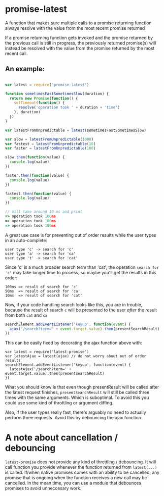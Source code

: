 # promise-latest

A function that makes sure multiple calls to a promise returning function always resolve with the value from the most recent promise returned

If a promise returning function gets invoked and the promise returned by the previous call is still in progress, the  previously returned promise(s) will instead be resolved with the value from the promise returned by the most recent call.

## An example:
 
```js

var latest = require('promise-latest')

function sometimesFastSometimesSlow(duration) {
  return new Promise(function() {
    setTimeout(function() {
      resolve('operation took ' + duration + 'time')
    }, duration)
  })
}

var latestFromUnpredictable = latest(sometimesFastSometimesSlow) 

var slow = latestFromUnpredictable(1000)
var fastest = latestFromUnpredictable(10)
var faster = latestFromUnpredictable(100)

slow.then(function(value) {
  console.log(value)
})

faster.then(function(value) {
  console.log(value)
})

fastest.then(function(value) {
  console.log(value)
})

// Will take around 10 ms and print
=> operation took 100ms
=> operation took 100ms
=> operation took 100ms

```

A great use case is for preventing out of order results while the user types in an auto-complete:

    user type 'c' -> search for 'c'
    user type 'a' -> search for 'ca'
    user type 't' -> search for 'cat'

Since 'c' is a much broader search term than 'cat', the operation `search for 'c'` may take longer time to process, so maybe you'll get the results in this order:

    100ms => result of search for 'c'
    50ms  => result of search for 'ca'
    10ms  => result of search for 'cat'

Now, if your code handling search looks like this, you are in trouble, because the result of search `c` will be presented
to the user *after* the result from both `cat` and `ca`

```js
searchElement.addEventListener('keyup', function(event) {
  ajax('/search?term=' + event.target.value).then(presentSearchResult)
})
```

This can be easily fixed by decorating the ajax function above with:
```
var latest = require('latest-promise')
var latestAjax = latest(ajax) // do not worry about out of order results
searchElement.addEventListener('keyup', function(event) {
  latestAjax('/search?term=' + event.target.value).then(presentSearchResult)
})
```

What you should know is that even though presentResult will be called after the latest request finishes, `presentSearchResult`
will still be called three times with the same arguments. Which is suboptimal. To avoid this you could use some kind of
throttling or argument diffing.

Also, if the user types really fast, there's arguably no need to actually perform three requests. Avoid this
by debouncing the ajax function.

# A note about cancellation / debouncing

`latest-promise` does not provide any kind of throttling / debouncing. It will call function you provide whenever 
the function returned from `latest(...)` is called. If/when native promises comes with an ability to be cancelled, 
any promise that is ongoing when the function receives a new call may be cancelled. In the mean time, you can use a
module that debounces promises to avoid unneccesary work.
